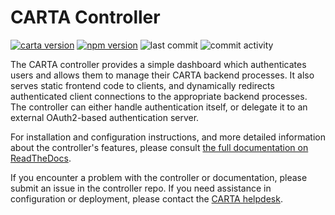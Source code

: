 # CARTA Controller

[![carta version](https://img.shields.io/badge/CARTA%20Version-2.0.0--beta.0-brightgreen)](https://github.com/CARTAvis/carta-backend/releases/tag/v2.0.0-beta.0)
[![npm version](http://img.shields.io/npm/v/carta-controller/beta.svg?style=flat)](https://npmjs.org/package/carta-controller "View this project on npm")
![last commit](https://img.shields.io/github/last-commit/CARTAvis/carta-controller)
![commit activity](https://img.shields.io/github/commit-activity/m/CARTAvis/carta-controller)

The CARTA controller provides a simple dashboard which authenticates users and allows them to manage their CARTA backend processes. It also serves static frontend code to clients, and dynamically redirects authenticated client connections to the appropriate backend processes. The controller can either handle authentication itself, or delegate it to an external OAuth2-based authentication server.

For installation and configuration instructions, and more detailed information about the controller's features, please consult [the full documentation on ReadTheDocs](https://carta-controller.readthedocs.io/en/release-2.0/).

If you encounter a problem with the controller or documentation, please submit an issue in the controller repo. If you need assistance in configuration or deployment, please contact the [CARTA helpdesk](mailto:carta_helpdesk@asiaa.sinica.edu.tw).
